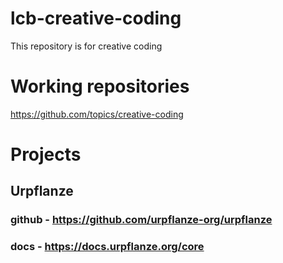 # lcb-creative-coding
This repository is for creative coding 

# Working repositories
https://github.com/topics/creative-coding

# Projects

## Urpflanze
### github - https://github.com/urpflanze-org/urpflanze
### docs - https://docs.urpflanze.org/core
